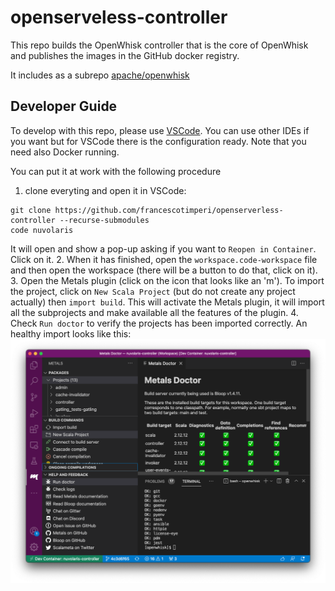 <!--
  ~ Licensed to the Apache Software Foundation (ASF) under one
  ~ or more contributor license agreements.  See the NOTICE file
  ~ distributed with this work for additional information
  ~ regarding copyright ownership.  The ASF licenses this file
  ~ to you under the Apache License, Version 2.0 (the
  ~ "License"); you may not use this file except in compliance
  ~ with the License.  You may obtain a copy of the License at
  ~
  ~   http://www.apache.org/licenses/LICENSE-2.0
  ~
  ~ Unless required by applicable law or agreed to in writing,
  ~ software distributed under the License is distributed on an
  ~ "AS IS" BASIS, WITHOUT WARRANTIES OR CONDITIONS OF ANY
  ~ KIND, either express or implied.  See the License for the
  ~ specific language governing permissions and limitations
  ~ under the License.
  ~
-->
# openserveless-controller

This repo builds the OpenWhisk controller that is the core of OpenWhisk and publishes the images in the GitHub docker registry.

It includes as a subrepo [apache/openwhisk](https://github.com/apache/openwhisk)

## Developer Guide

To develop with this repo, please use [VSCode](https://code.visualstudio.com/). You can use other IDEs if you want but for VSCode there is the configuration ready. Note that you need also Docker running.

You can put it at work with the following procedure

1. clone everyting and open it in VSCode:
```
git clone https://github.com/francescotimperi/openserverless-controller --recurse-submodules
code nuvolaris
```
It will open and show a pop-up asking if you want to `Reopen in Container`. Click on it. 
2. When it has finished, open the `workspace.code-workspace` file and then open the workspace (there will be a button to do that, click on it).
3. Open the Metals plugin (click on the icon that looks like an 'm').
To import the project, click on `New Scala Project` (but do not create any project actually) then `import build`. This will activate the Metals plugin, it will import all the subprojects and make available all the features of the plugin.
4. Check `Run doctor` to verify the projects has been imported correctly. An healthy import looks like this:
![](./healthy-import.png)

